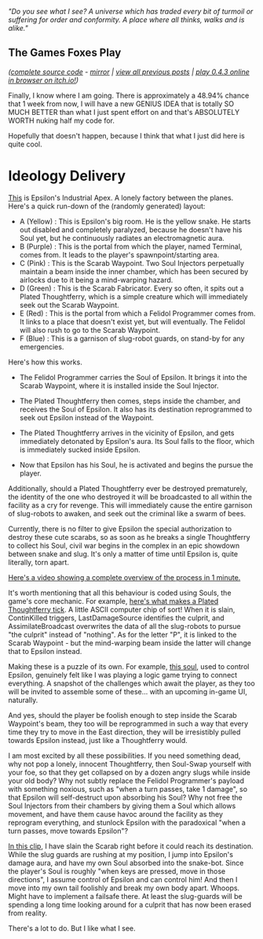 *"Do you see what I see? A universe which has traded every bit of turmoil or suffering for order and conformity. A place where all thinks, walks and is alike."*

## The Games Foxes Play
*([complete source code](https://github.com/Oneirical/The-Games-Foxes-Play) - [mirror](https://codeberg.org/Oneirical/The-Games-Foxes-Play) | [view all previous posts](https://github.com/Oneirical/The-Games-Foxes-Play/tree/main/design/Development%20Logs) | [play 0.4.3 online in browser on itch.io!](https://oneirical.itch.io/tgfp))*

Finally, I know where I am going. There is approximately a 48.94% chance that 1 week from now, I will have a new GENIUS IDEA that is totally SO MUCH BETTER than what I just spent effort on and that's ABSOLUTELY WORTH nuking half my code for.

Hopefully that doesn't happen, because I think that what I just did here is quite cool.

# Ideology Delivery

[This](https://cdn.discordapp.com/attachments/504088568084561930/1144765313976643604/h8jQdOi.png) is Epsilon's Industrial Apex. A lonely factory between the planes. Here's a quick run-down of the (randomly generated) layout:

* A (Yellow) : This is Epsilon's big room. He is the yellow snake. He starts out disabled and completely paralyzed, because he doesn't have his Soul yet, but he continuously radiates an electromagnetic aura.
* B (Purple) : This is the portal from which the player, named Terminal, comes from. It leads to the player's spawnpoint/starting area.
* C (Pink) : This is the Scarab Waypoint. Two Soul Injectors perpetually maintain a beam inside the inner chamber, which has been secured by airlocks due to it being a mind-warping hazard.
* D (Green) : This is the Scarab Fabricator. Every so often, it spits out a Plated Thoughtferry, which is a simple creature which will immediately seek out the Scarab Waypoint.
* E (Red) : This is the portal from which a Felidol Programmer comes from. It links to a place that doesn't exist yet, but will eventually. The Felidol will also rush to go to the Scarab Waypoint.
* F (Blue) : This is a garnison of slug-robot guards, on stand-by for any emergencies.

Here's how this works. 

* The Felidol Programmer carries the Soul of Epsilon. It brings it into the Scarab Waypoint, where it is installed inside the Soul Injector. 

* The Plated Thoughtferry then comes, steps inside the chamber, and receives the Soul of Epsilon. It also has its destination reprogrammed to seek out Epsilon instead of the Waypoint.

* The Plated Thoughtferry arrives in the vicinity of Epsilon, and gets immediately detonated by Epsilon's aura. Its Soul falls to the floor, which is immediately sucked inside Epsilon.

* Now that Epsilon has his Soul, he is activated and begins the pursue the player.

Additionally, should a Plated Thoughtferry ever be destroyed prematurely, the identity of the one who destroyed it will be broadcasted to all within the facility as a cry for revenge. This will immediately cause the entire garnison of slug-robots to awaken, and seek out the criminal like a swarm of bees.

Currently, there is no filter to give Epsilon the special authorization to destroy these cute scarabs, so as soon as he breaks a single Thoughtferry to collect his Soul, civil war begins in the complex in an epic showdown between snake and slug. It's only a matter of time until Epsilon is, quite literally, torn apart.

[Here's a video showing a complete overview of the process in 1 minute.](https://vid.puffyan.us/embed/3r_Q7G3O-F4)

It's worth mentioning that all this behaviour is coded using Souls, the game's core mechanic. For example, [here's what makes a Plated Thoughtferry tick](https://cdn.discordapp.com/attachments/504088568084561930/1144765687185817630/hMG78A5.png). A little ASCII computer chip of sort! When it is slain, ContinKilled triggers, LastDamageSource identifies the culprit, and AssimilateBroadcast overwrites the data of all the slug-robots to pursue "the culprit" instead of "nothing". As for the letter "P", it is linked to the Scarab Waypoint - but the mind-warping beam inside the latter will change that to Epsilon instead.

Making these is a puzzle of its own. For example, [this soul](https://cdn.discordapp.com/attachments/504088568084561930/1144765855809417286/7B4XH8V.png), used to control Epsilon, genuinely felt like I was playing a logic game trying to connect everything. A snapshot of the challenges which await the player, as they too will be invited to assemble some of these... with an upcoming in-game UI, naturally.

And yes, should the player be foolish enough to step inside the Scarab Waypoint's beam, they too will be reprogrammed in such a way that every time they try to move in the East direction, they will be irresistibly pulled towards Epsilon instead, just like a Thoughtferry would.

I am most excited by all these possibilities. If you need something dead, why not pop a lonely, innocent Thoughtferry, then Soul-Swap yourself with your foe, so that they get collapsed on by a dozen angry slugs while inside your old body? Why not subtly replace the Felidol Programmer's payload with something noxious, such as "when a turn passes, take 1 damage", so that Epsilon will self-destruct upon absorbing his Soul? Why not free the Soul Injectors from their chambers by giving them a Soul which allows movement, and have them cause havoc around the facility as they reprogram everything, and stunlock Epsilon with the paradoxical "when a turn passes, move towards Epsilon"?

[In this clip](https://vid.puffyan.us/embed/5gdph5uOYZM), I have slain the Scarab right before it could reach its destination. While the slug guards are rushing at my position, I jump into Epsilon's damage aura, and have my own Soul absorbed into the snake-bot. Since the player's Soul is roughly "when keys are pressed, move in those directions", I assume control of Epsilon and can control him! And then I move into my own tail foolishly and break my own body apart. Whoops. Might have to implement a failsafe there. At least the slug-guards will be spending a long time looking around for a culprit that has now been erased from reality.

There's a lot to do. But I like what I see.